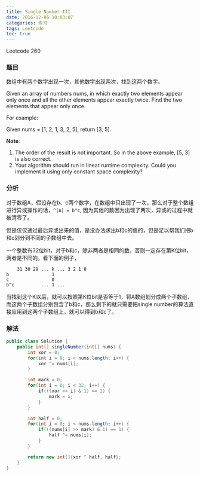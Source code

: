 ```yaml
---
title: Single Number III
date: 2016-12-06 10:03:07
categories: 练习
tags: Leetcode
toc: true
---
```


Leetcode 260

### 题目

数组中有两个数字出现一次，其他数字出现两次，找到这两个数字。

Given an array of numbers nums, in which exactly two elements appear only once and all the other elements appear exactly twice. Find the two elements that appear only once.

For example:

Given nums = [1, 2, 1, 3, 2, 5], return [3, 5].

__Note__:

1. The order of the result is not important. So in the above example, [5, 3] is also correct.
2. Your algorithm should run in linear runtime complexity. Could you implement it using only constant space complexity?

### 分析

对于数组A，假设存在b、c两个数字，在数组中只出现了一次，那么对于整个数组进行异或操作的话，`^[A] = b^c`,  因为其他的数因为出现了两次，异或的过程中就被清零了。

但是仅仅通过最后异或出来的值，是没办法求出b和c的值的，但是足以帮我们把b和c划分到不同的子数组中去。

一个整数有32位bit，对于b和c，除非两者是相同的数，否则一定存在第K位bit，两者是不同的。看下面的例子，

```
    31 30 29 ... k ... 3 2 1 0
b                1
c                0
b^c          ... 1 ...
```

当找到这个K以后，就可以按照第K位bit是否等于1，将A数组划分成两个子数组，而这两个子数组分别包含了b和c，那么剩下的就只需要把single number的算法直接应用到这两个子数组上，就可以得到b和c了。

### 解法

```java
public class Solution {
    public int[] singleNumber(int[] nums) {
        int xor = 0;
        for(int i = 0; i < nums.length; i++) {
            xor ^= nums[i];
        }

        int mark = 0;
        for(int i = 0; i < 32; i++) {
            if(((xor >> i) & 1) == 1) {
                mark = i;
            }
        }

        int half = 0;
        for(int i = 0; i < nums.length; i++) {
            if(((nums[i] >> mark) & 1) == 1) {
                half ^= nums[i];
            }
        }

        return new int[]{xor ^ half, half};
    }
}
```